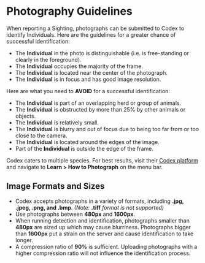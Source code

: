 # Photography Guidelines

When reporting a Sighting, photographs can be submitted to Codex to identify Individuals. Here are the guidelines for a greater chance of successful identification:

* The **Individual** in the photo is distinguishable (i.e. is free-standing or clearly in the foreground).
* The **Individual** occupies the majority of the frame.
* The **Individual** is located near the center of the photograph.
* The **Individual** is in focus and has good image resolution.

Here are what you need to **AVOID** for a successful identification:

* The **Individual** is part of an overlapping herd or group of animals.
* The **Individual** is obstructed by more than 25% by other animals or objects.
* The **Individual** is relatively small.
* The **Individual** is blurry and out of focus due to being too far from or too close to the camera.
* The **Individual** is located around the edges of the image.
* Part of the **Individual** is outside the edge of the frame.

Codex caters to multiple species. For best results, visit their [Codex platform](https://www.wildme.org/platforms.html) and navigate to **Learn > How to Photograph** on the menu bar.

## **Image Formats and Sizes**

* Codex accepts photographs in a variety of formats, including **.jpg, .jpeg, .png, and .bmp**. *(Note:* **.tiff** *format is not supported)*
* Use photographs between **480px** and **1600px**.
* When running detection and identification, photographs smaller than **480px** are sized up which may cause blurriness. Photographs bigger than **1600px** put a strain on the server and cause identification to take longer.
* A compression ratio of **90%** is sufficient. Uploading photographs with a higher compression ratio will not influence the identification process.